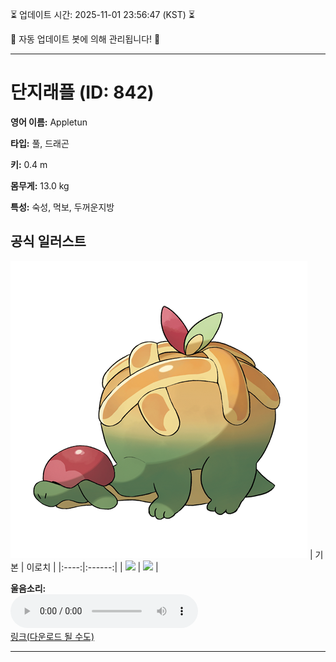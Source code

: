 
⏳ 업데이트 시간: 2025-11-01 23:56:47 (KST) ⏳

🤖 자동 업데이트 봇에 의해 관리됩니다! 🤖

---

# 단지래플 (ID: 842)
**영어 이름:** Appletun

**타입:** 풀, 드래곤

**키:** 0.4 m

**몸무게:** 13.0 kg

**특성:** 숙성, 먹보, 두꺼운지방

## 공식 일러스트
![](https://raw.githubusercontent.com/PokeAPI/sprites/master/sprites/pokemon/other/official-artwork/842.png)
| 기본 | 이로치 |
|:----:|:------:|
| <img src="http://play.pokemonshowdown.com/sprites/ani/appletun.gif" width="200"> | <img src="http://play.pokemonshowdown.com/sprites/ani-shiny/appletun.gif" width="200"> |

**울음소리:**<br><audio controls src="https://raw.githubusercontent.com/PokeAPI/cries/main/cries/pokemon/latest/842.ogg"></audio><br> [링크(다운로드 될 수도)](https://raw.githubusercontent.com/PokeAPI/cries/main/cries/pokemon/latest/842.ogg)


---
